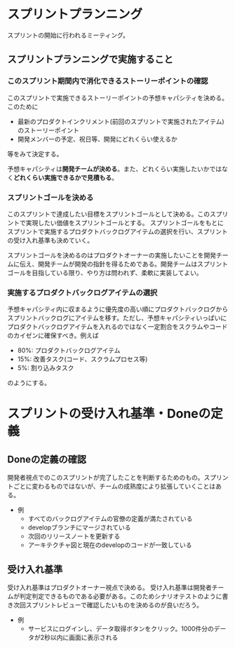# スプリントプランニング

スプリントの開始に行われるミーティング。

## スプリントプランニングで実施すること

### このスプリント期間内で消化できるストーリーポイントの確認

このスプリントで実施できるストーリーポイントの予想キャパシティを決める。このために

- 最新のプロダクトインクリメント(前回のスプリントで実施されたアイテム)のストーリーポイント
- 開発メンバーの予定、祝日等、開発にどれくらい使えるか

等をみて決定する。

予想キャパシティは**開発チームが決める**。また、どれくらい実施したいかではなく**どれくらい実施できるかで見積もる**。

### スプリントゴールを決める

このスプリントで達成したい目標をスプリントゴールとして決める。このスプリントで実現したい価値をスプリントゴールとする。
スプリントゴールをもとにスプリントで実施するプロダクトバックログアイテムの選択を行い、スプリントの受け入れ基準も決めていく。

スプリントゴールを決めるのはプロダクトオーナーの実施したいことを開発チームに伝え、開発チームが開発の指針を得るためである。開発チームはスプリントゴールを目指している限り、やり方は問われず、柔軟に実装してよい。

### 実施するプロダクトバックログアイテムの選択

予想キャパシティ内に収まるように優先度の高い順にプロダクトバックログからスプリントバックログにアイテムを移す。ただし、予想キャパシティいっぱいにプロダクトバックログアイテムを入れるのではなく一定割合をスクラムやコードのカイゼンに確保すべき。例えば

- 80%: プロダクトバックログアイテム
- 15%: 改善タスク(コード、スクラムプロセス等)
- 5%: 割り込みタスク

のようにする。

# スプリントの受け入れ基準・Doneの定義

## Doneの定義の確認

開発者視点でのこのスプリントが完了したことを判断するためのもの。スプリントごとに変わるものではないが、チームの成熟度により拡張していくことはある。

- 例
  - すべてのバックログアイテムの官僚の定義が満たされている
  - developブランチにマージされている
  - 次回のリリースノートを更新する
  - アーキテクチャ図と現在のdevelopのコードが一致している

## 受け入れ基準

受け入れ基準はプロダクトオーナー視点で決める。
受け入れ基準は開発者チームが判定判定できるものである必要がある。このためシナリオテストのように書き次回スプリントレビューで確認したいものを決めるのが良いだろう。

- 例
    - サービスにログインし、データ取得ボタンをクリック。1000件分のデータが2秒以内に画面に表示される







